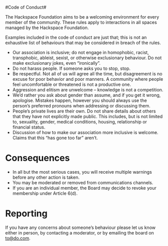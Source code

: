 #Code of Conduct#

The Hackspace Foundation aims to be a welcoming environment for every
member of the community. These rules apply to interactions in all spaces
managed by the Hackspace Foundation.

Examples included in the code of conduct are just that; this is not an
exhaustive list of behaviours that may be considered in breach of the rules.

* Our association is inclusive; do not engage in homophobic, racist, transphobic, ableist, sexist, or otherwise exclusionary behaviour. Do not make exclusionary jokes, even “ironically”.
* Do not harass people. If someone asks you to stop, stop.
* Be respectful. Not all of us will agree all the time, but disagreement is no excuse for poor behavior and poor manners. A community where people feel uncomfortable or threatened is not a productive one.
* Aggression and elitism are unwelcome – knowledge is not a competition.
* We’d rather you ask about gender than assume, and if you get it wrong, apologise. Mistakes happen, however you should always use the person’s preferred pronouns when addressing or discussing them.
* People’s private lives are their own. Do not share details about others that they have not explicitly made public. This includes, but is not limited to, sexuality, gender, medical conditions, housing, relationship or financial status.
* Discussion of how to make our association more inclusive is welcome. Claims that this “has gone too far” aren’t.

# Consequences

* In all but the most serious cases, you will receive multiple warnings
  before any other action is taken.
* You may be moderated or removed from communications channels.
* If you are an individual member, the Board may decide to revoke your
  membership under Article 6(d).

# Reporting

If you have any concerns about someone’s behaviour please let us know
either in person, by contacting a moderator, or by emailing the board on
to@do.com.
